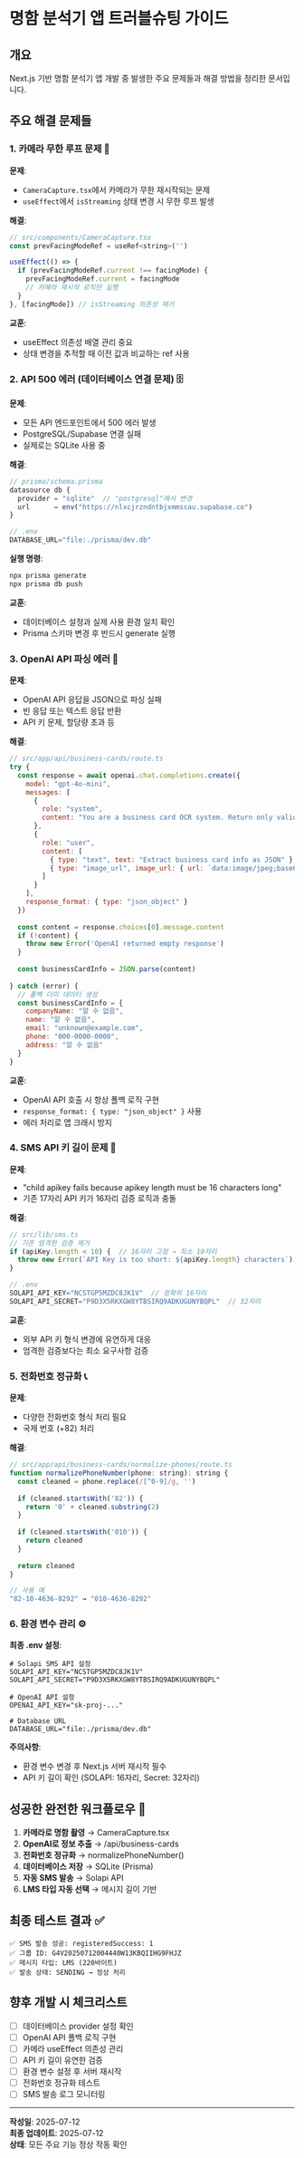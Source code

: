 # 명함 분석기 앱 트러블슈팅 가이드

## 개요
Next.js 기반 명함 분석기 앱 개발 중 발생한 주요 문제들과 해결 방법을 정리한 문서입니다.

## 주요 해결 문제들

### 1. 카메라 무한 루프 문제 🔄

**문제**:
- `CameraCapture.tsx`에서 카메라가 무한 재시작되는 문제
- `useEffect`에서 `isStreaming` 상태 변경 시 무한 루프 발생

**해결**:
```javascript
// src/components/CameraCapture.tsx
const prevFacingModeRef = useRef<string>('')

useEffect(() => {
  if (prevFacingModeRef.current !== facingMode) {
    prevFacingModeRef.current = facingMode
    // 카메라 재시작 로직만 실행
  }
}, [facingMode]) // isStreaming 의존성 제거
```

**교훈**:
- useEffect 의존성 배열 관리 중요
- 상태 변경을 추적할 때 이전 값과 비교하는 ref 사용

### 2. API 500 에러 (데이터베이스 연결 문제) 🗄️

**문제**:
- 모든 API 엔드포인트에서 500 에러 발생
- PostgreSQL/Supabase 연결 실패
- 실제로는 SQLite 사용 중

**해결**:
```javascript
// prisma/schema.prisma
datasource db {
  provider = "sqlite"  // "postgresql"에서 변경
  url      = env("https://nlxcjrzndntbjxmmscau.supabase.co")
}

// .env
DATABASE_URL="file:./prisma/dev.db"
```

**실행 명령**:
```bash
npx prisma generate
npx prisma db push
```

**교훈**:
- 데이터베이스 설정과 실제 사용 환경 일치 확인
- Prisma 스키마 변경 후 반드시 generate 실행

### 3. OpenAI API 파싱 에러 🤖

**문제**:
- OpenAI API 응답을 JSON으로 파싱 실패
- 빈 응답 또는 텍스트 응답 반환
- API 키 문제, 할당량 초과 등

**해결**:
```javascript
// src/app/api/business-cards/route.ts
try {
  const response = await openai.chat.completions.create({
    model: "gpt-4o-mini",
    messages: [
      {
        role: "system",
        content: "You are a business card OCR system. Return only valid JSON."
      },
      {
        role: "user", 
        content: [
          { type: "text", text: "Extract business card info as JSON" },
          { type: "image_url", image_url: { url: `data:image/jpeg;base64,${base64Image}` } }
        ]
      }
    ],
    response_format: { type: "json_object" }
  })
  
  const content = response.choices[0].message.content
  if (!content) {
    throw new Error('OpenAI returned empty response')
  }
  
  const businessCardInfo = JSON.parse(content)
  
} catch (error) {
  // 폴백 더미 데이터 생성
  const businessCardInfo = {
    companyName: "알 수 없음",
    name: "알 수 없음", 
    email: "unknown@example.com",
    phone: "000-0000-0000",
    address: "알 수 없음"
  }
}
```

**교훈**:
- OpenAI API 호출 시 항상 폴백 로직 구현
- `response_format: { type: "json_object" }` 사용
- 에러 처리로 앱 크래시 방지

### 4. SMS API 키 길이 문제 📱

**문제**:
- "child apikey fails because apikey length must be 16 characters long"
- 기존 17자리 API 키가 16자리 검증 로직과 충돌

**해결**:
```javascript
// src/lib/sms.ts
// 기존 엄격한 검증 제거
if (apiKey.length < 10) {  // 16자리 고정 → 최소 10자리
  throw new Error(`API Key is too short: ${apiKey.length} characters`)
}

// .env
SOLAPI_API_KEY="NCSTGP5MZDC8JK1V"  // 정확히 16자리
SOLAPI_API_SECRET="P9D3X5RKXGW8YTBSIRQ9ADKUGUNYBQPL"  // 32자리
```

**교훈**:
- 외부 API 키 형식 변경에 유연하게 대응
- 엄격한 검증보다는 최소 요구사항 검증

### 5. 전화번호 정규화 📞

**문제**:
- 다양한 전화번호 형식 처리 필요
- 국제 번호 (+82) 처리

**해결**:
```javascript
// src/app/api/business-cards/normalize-phones/route.ts
function normalizePhoneNumber(phone: string): string {
  const cleaned = phone.replace(/[^0-9]/g, '')
  
  if (cleaned.startsWith('82')) {
    return '0' + cleaned.substring(2)
  }
  
  if (cleaned.startsWith('010')) {
    return cleaned
  }
  
  return cleaned
}

// 사용 예
"82-10-4636-8292" → "010-4636-8292"
```

### 6. 환경 변수 관리 ⚙️

**최종 .env 설정**:
```env
# Solapi SMS API 설정
SOLAPI_API_KEY="NCSTGP5MZDC8JK1V"
SOLAPI_API_SECRET="P9D3X5RKXGW8YTBSIRQ9ADKUGUNYBQPL"

# OpenAI API 설정
OPENAI_API_KEY="sk-proj-..."

# Database URL
DATABASE_URL="file:./prisma/dev.db"
```

**주의사항**:
- 환경 변수 변경 후 Next.js 서버 재시작 필수
- API 키 길이 확인 (SOLAPI: 16자리, Secret: 32자리)

## 성공한 완전한 워크플로우 🎯

1. **카메라로 명함 촬영** → CameraCapture.tsx
2. **OpenAI로 정보 추출** → /api/business-cards
3. **전화번호 정규화** → normalizePhoneNumber()
4. **데이터베이스 저장** → SQLite (Prisma)
5. **자동 SMS 발송** → Solapi API
6. **LMS 타입 자동 선택** → 메시지 길이 기반

## 최종 테스트 결과 ✅

```
✅ SMS 발송 성공: registeredSuccess: 1
✅ 그룹 ID: G4V20250712004440W13KBQIIHG9FHJZ
✅ 메시지 타입: LMS (220바이트)
✅ 발송 상태: SENDING → 정상 처리
```

## 향후 개발 시 체크리스트

- [ ] 데이터베이스 provider 설정 확인
- [ ] OpenAI API 폴백 로직 구현
- [ ] 카메라 useEffect 의존성 관리
- [ ] API 키 길이 유연한 검증
- [ ] 환경 변수 설정 후 서버 재시작
- [ ] 전화번호 정규화 테스트
- [ ] SMS 발송 로그 모니터링

---

**작성일**: 2025-07-12  
**최종 업데이트**: 2025-07-12  
**상태**: 모든 주요 기능 정상 작동 확인 
